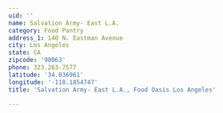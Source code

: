 ```yaml
---
uid: ''
name: Salvation Army- East L.A.
category: Food Pantry
address_1: 140 N. Eastman Avenue
city: Los Angeles
state: CA
zipcode: '90063'
phone: 323.263-7577
latitude: '34.036961'
longitude: '-118.1854747'
title: 'Salvation Army- East L.A., Food Oasis Los Angeles'

---
```

